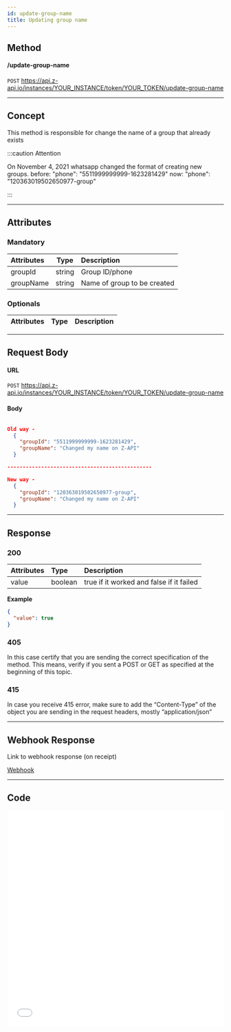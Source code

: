 ```yaml
---
id: update-group-name
title: Updating group name
---
```


## Method 

#### /update-group-name

`POST` https://api.z-api.io/instances/YOUR_INSTANCE/token/YOUR_TOKEN/update-group-name

---

## Concept

This method is responsible for change the name of a group that already exists 

:::caution Attention

On November 4, 2021 whatsapp changed the format of creating new groups. before: "phone": "5511999999999-1623281429" now: "phone": "120363019502650977-group"

:::

---

## Attributes

### Mandatory

| Attributes |  Type  | Description               |
| :-------- | :----: | :------------------------- |
| groupId   | string | Group ID/phone             |
| groupName | string | Name of group to be created|

### Optionals 

| Attributes| Type | Description |
| :-------- | :--: | :-------- |

---

## Request Body

#### URL

`POST` https://api.z-api.io/instances/YOUR_INSTANCE/token/YOUR_TOKEN/update-group-name

#### Body

```json

Old way -
  {
    "groupId": "5511999999999-1623281429",
    "groupName": "Changed my name on Z-API"
  }

-----------------------------------------------

New way -
  {
    "groupId": "120363019502650977-group",
    "groupName": "Changed my name on Z-API"
  }

```

---

## Response

### 200

| Attributes| Type    | Description                                         |
| :-------- | :------ | :-------------------------------------------------- |
| value     | boolean | true if it worked and false if it failed            |

**Example**

```json
{
  "value": true
}
```

### 405

In this case certify that you are sending the correct specification of the method. This means, verify if you sent a POST or GET as specified at the beginning of this topic.

### 415

In case you receive 415 error, make sure to add the “Content-Type” of the object you are sending in the request headers, mostly “application/json”

---

## Webhook Response

Link to webhook response (on receipt)

[Webhook](../webhooks/on-message-received#response)

---

## Code

<iframe src="//api.apiembed.com/?source=https://raw.githubusercontent.com/Z-API/z-api-docs/main/json-examples/update-group-name.json&targets=all" frameborder="0" scrolling="no" width="100%" height="500px" seamless></iframe>
